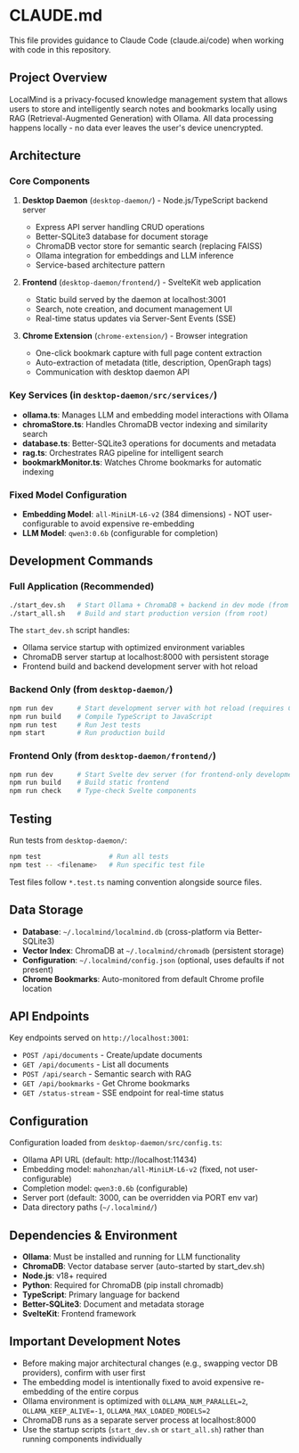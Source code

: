 # CLAUDE.md

This file provides guidance to Claude Code (claude.ai/code) when working with code in this repository.

## Project Overview

LocalMind is a privacy-focused knowledge management system that allows users to store and intelligently search notes and bookmarks locally using RAG (Retrieval-Augmented Generation) with Ollama. All data processing happens locally - no data ever leaves the user's device unencrypted.

## Architecture

### Core Components

1. **Desktop Daemon** (`desktop-daemon/`) - Node.js/TypeScript backend server
   - Express API server handling CRUD operations
   - Better-SQLite3 database for document storage
   - ChromaDB vector store for semantic search (replacing FAISS)
   - Ollama integration for embeddings and LLM inference
   - Service-based architecture pattern

2. **Frontend** (`desktop-daemon/frontend/`) - SvelteKit web application
   - Static build served by the daemon at localhost:3001
   - Search, note creation, and document management UI
   - Real-time status updates via Server-Sent Events (SSE)

3. **Chrome Extension** (`chrome-extension/`) - Browser integration
   - One-click bookmark capture with full page content extraction
   - Auto-extraction of metadata (title, description, OpenGraph tags)
   - Communication with desktop daemon API

### Key Services (in `desktop-daemon/src/services/`)

- **ollama.ts**: Manages LLM and embedding model interactions with Ollama
- **chromaStore.ts**: Handles ChromaDB vector indexing and similarity search
- **database.ts**: Better-SQLite3 operations for documents and metadata
- **rag.ts**: Orchestrates RAG pipeline for intelligent search
- **bookmarkMonitor.ts**: Watches Chrome bookmarks for automatic indexing

### Fixed Model Configuration

- **Embedding Model**: `all-MiniLM-L6-v2` (384 dimensions) - NOT user-configurable to avoid expensive re-embedding
- **LLM Model**: `qwen3:0.6b` (configurable for completion)

## Development Commands

### Full Application (Recommended)
```bash
./start_dev.sh   # Start Ollama + ChromaDB + backend in dev mode (from root)
./start_all.sh   # Build and start production version (from root)
```

The `start_dev.sh` script handles:
- Ollama service startup with optimized environment variables
- ChromaDB server startup at localhost:8000 with persistent storage
- Frontend build and backend development server with hot reload

### Backend Only (from `desktop-daemon/`)
```bash
npm run dev      # Start development server with hot reload (requires ChromaDB running)
npm run build    # Compile TypeScript to JavaScript  
npm run test     # Run Jest tests
npm start        # Run production build
```

### Frontend Only (from `desktop-daemon/frontend/`)
```bash
npm run dev      # Start Svelte dev server (for frontend-only development)
npm run build    # Build static frontend
npm run check    # Type-check Svelte components
```

## Testing

Run tests from `desktop-daemon/`:
```bash
npm test                 # Run all tests
npm test -- <filename>   # Run specific test file
```

Test files follow `*.test.ts` naming convention alongside source files.

## Data Storage

- **Database**: `~/.localmind/localmind.db` (cross-platform via Better-SQLite3)
- **Vector Index**: ChromaDB at `~/.localmind/chromadb` (persistent storage)
- **Configuration**: `~/.localmind/config.json` (optional, uses defaults if not present)
- **Chrome Bookmarks**: Auto-monitored from default Chrome profile location

## API Endpoints

Key endpoints served on `http://localhost:3001`:
- `POST /api/documents` - Create/update documents  
- `GET /api/documents` - List all documents
- `POST /api/search` - Semantic search with RAG
- `GET /api/bookmarks` - Get Chrome bookmarks
- `GET /status-stream` - SSE endpoint for real-time status

## Configuration

Configuration loaded from `desktop-daemon/src/config.ts`:
- Ollama API URL (default: http://localhost:11434)
- Embedding model: `mahonzhan/all-MiniLM-L6-v2` (fixed, not user-configurable)  
- Completion model: `qwen3:0.6b` (configurable)
- Server port (default: 3000, can be overridden via PORT env var)
- Data directory paths (`~/.localmind/`)

## Dependencies & Environment

- **Ollama**: Must be installed and running for LLM functionality
- **ChromaDB**: Vector database server (auto-started by start_dev.sh)
- **Node.js**: v18+ required
- **Python**: Required for ChromaDB (pip install chromadb)
- **TypeScript**: Primary language for backend
- **Better-SQLite3**: Document and metadata storage
- **SvelteKit**: Frontend framework

## Important Development Notes

- Before making major architectural changes (e.g., swapping vector DB providers), confirm with user first
- The embedding model is intentionally fixed to avoid expensive re-embedding of the entire corpus
- Ollama environment is optimized with `OLLAMA_NUM_PARALLEL=2`, `OLLAMA_KEEP_ALIVE=-1`, `OLLAMA_MAX_LOADED_MODELS=2`
- ChromaDB runs as a separate server process at localhost:8000
- Use the startup scripts (`start_dev.sh` or `start_all.sh`) rather than running components individually
